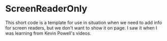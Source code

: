 # ScreenReaderOnly
This short code is a template for use in situation when we need to add info for screen readers, but we don't want to show it on page.
I saw it when I was learning from Kevin Powell's videos. 

